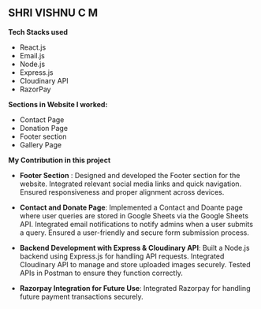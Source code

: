 
## SHRI VISHNU C M

**Tech Stacks used**
- React.js
- Email.js
- Node.js
- Express.js
- Cloudinary API
- RazorPay

**Sections in Website I worked:**
- Contact Page
- Donation Page
- Footer section
- Gallery Page


**My Contribution in this project**
 
- **Footer Section** : Designed and developed the Footer section for the website. Integrated relevant social media links and quick navigation. Ensured responsiveness and proper alignment across devices. 
- **Contact and Donate Page**: Implemented a Contact and Doante page where user queries are stored in Google Sheets via the Google Sheets API. Integrated email notifications to notify admins when a user submits a query. Ensured a user-friendly and secure form submission process.

- **Backend Development with Express & Cloudinary API**: Built a Node.js backend using Express.js for handling API requests. Integrated Cloudinary API to manage and store uploaded images securely. Tested APIs in Postman to ensure they function correctly.

- **Razorpay Integration for Future Use**: Integrated Razorpay for handling future payment transactions securely.
